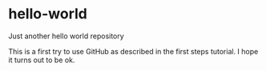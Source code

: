 # hello-world
Just another hello world repository

This is a first try to use GitHub as described in the first steps tutorial.
I hope it turns out to be ok.
